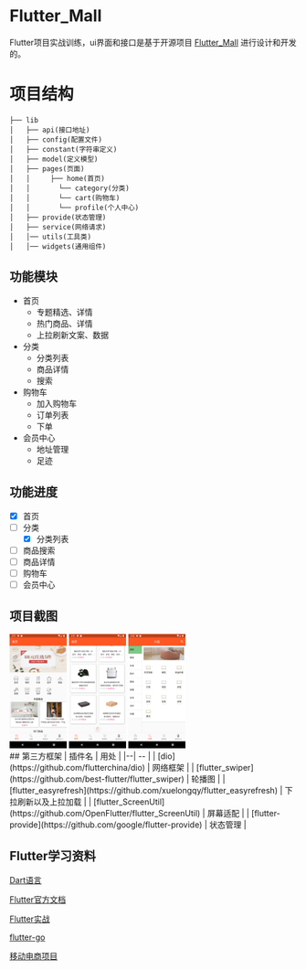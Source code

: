 # Flutter_Mall

Flutter项目实战训练，ui界面和接口是基于开源项目 [Flutter_Mall](https://github.com/youxinLu/flutter_mall) 进行设计和开发的。

# 项目结构
```shell
├── lib
│   ├── api(接口地址)
│   ├── config(配置文件)
│   ├── constant(字符串定义)
│   ├── model(定义模型)
│   ├── pages(页面)
│   │	  ├── home(首页) 
│   │		└── category(分类) 
│   │		└── cart(购物车)
│   │		└── profile(个人中心)
│   ├── provide(状态管理)
│   ├── service(网络请求)
│   │── utils(工具类)
│   │── widgets(通用组件)
```

## 功能模块
- 首页
  - 专题精选、详情
  - 热门商品、详情
  - 上拉刷新文案、数据
- 分类
  - 分类列表
  - 商品详情
  - 搜索
- 购物车
  - 加入购物车
  - 订单列表
  - 下单
- 会员中心
  - 地址管理
  - 足迹

## 功能进度
- [x] 首页
- [ ] 分类
  - [x] 分类列表
- [ ] 商品搜索
- [ ] 商品详情
- [ ] 购物车
- [ ] 会员中心

## 项目截图
<div>
  <img src="https://raw.githubusercontent.com/guixianleng/images-store/master/images/flutter_page1.png" width="100"/>
  <img src="https://raw.githubusercontent.com/guixianleng/images-store/master/images/flutter_page2.png" width="100"/>
  <img src="https://raw.githubusercontent.com/guixianleng/images-store/master/images/flutter_page3.png" width="100"/>
</div>
## 第三方框架
| 插件名 | 用处 |
|--| -- |
| [dio](https://github.com/flutterchina/dio) | 网络框架 |
| [flutter_swiper](https://github.com/best-flutter/flutter_swiper) | 轮播图 |
| [flutter_easyrefresh](https://github.com/xuelongqy/flutter_easyrefresh) | 下拉刷新以及上拉加载 |
| [flutter_ScreenUtil](https://github.com/OpenFlutter/flutter_ScreenUtil) | 屏幕适配 |
| [flutter-provide](https://github.com/google/flutter-provide) | 状态管理 |

## Flutter学习资料

[Dart语言](https://dart.dev/)

[Flutter官方文档](https://flutter.dev/docs)

[Flutter实战](https://book.flutterchina.club/)

[flutter-go](https://github.com/alibaba/flutter-go)

[移动电商项目](https://jspang.com/detailed?id=53)
